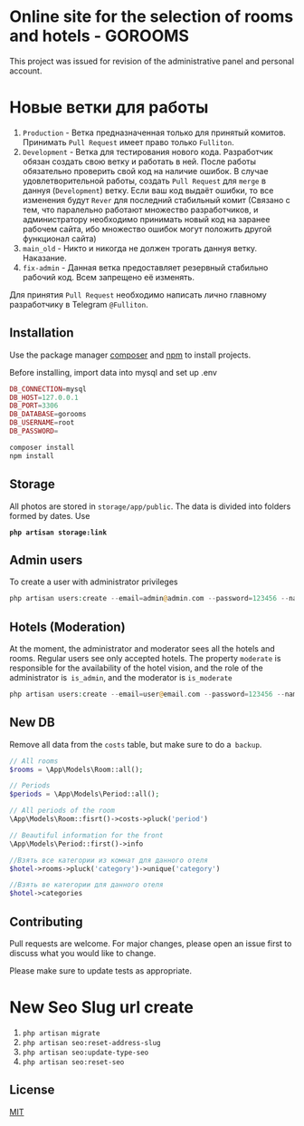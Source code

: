 # Online site for the selection of rooms and hotels - **GOROOMS**

This project was issued for revision of the administrative panel and personal account.

# Новые ветки для работы

1. `Production` - Ветка предназначенная только для принятый комитов. Принимать `Pull Request` имеет право
   только `Fulliton`.
2. `Development` - Ветка для тестирования нового кода. Разработчик обязан создать свою ветку и работать в ней. После
   работы обязательно проверить свой код на наличие ошибок. В случае удовлетворительной работы, создать `Pull Request`
   для `merge` в даннуя (`Development`) ветку. Если ваш код выдаёт ошибки, то все изменения будут `Rever` для последний
   стабильный комит
   (Связано с тем, что паралельно работают множество разработчиков, и администратору необходимо принимать новый код на
   заранее рабочем сайта, ибо множество ошибок могут положить другой функционал сайта)
3. `main_old` - Никто и никогда не должен трогать даннуя ветку. Наказание.
4. `fix-admin` - Данная ветка предоставляет резервный стабильно рабочий код. Всем запрещено её изменять.

Для принятия `Pull Request` необходимо написать лично главному разработчику в Telegram `@Fulliton`.

## Installation

Use the package manager [composer](https://getcomposer.org) and [npm](https://nodejs.org/en/) to install projects.

Before installing, import data into mysql and set up .env

```php
DB_CONNECTION=mysql
DB_HOST=127.0.0.1
DB_PORT=3306
DB_DATABASE=gorooms
DB_USERNAME=root
DB_PASSWORD=
```

```bash
composer install
npm install
```

## Storage

All photos are stored in `storage/app/public`. The data is divided into folders formed by dates. Use

**`php artisan storage:link`**

## Admin users

To create a user with administrator privileges

```php
php artisan users:create --email=admin@admin.com --password=123456 --name=Admin --is_admin=1
```

## Hotels (Moderation)

At the moment, the administrator and moderator sees all the hotels and rooms. Regular users see only accepted hotels.
The property `moderate` is responsible for the availability of the hotel vision, and the role of the administrator
is` is_admin`, and the moderator is `is_moderate`

```php
php artisan users:create --email=user@email.com --password=123456 --name=User --is_moderate=1
```

## New DB

Remove all data from the `costs` table, but make sure to do a` backup`.

```php
// All rooms
$rooms = \App\Models\Room::all();

// Periods
$periods = \App\Models\Period::all();

// All periods of the room
\App\Models\Room::fisrt()->costs->pluck('period')

// Beautiful information for the front
\App\Models\Period::first()->info

//Взять все категории из комнат для данного отеля
$hotel->rooms->pluck('category')->unique('category')

//Взять ве категории для данного отеля
$hotel->categories
```

## Contributing

Pull requests are welcome. For major changes, please open an issue first to discuss what you would like to change.

Please make sure to update tests as appropriate.

# New Seo Slug url create

1. `php artisan migrate`
2. `php artisan seo:reset-address-slug`
3. `php artisan seo:update-type-seo`
4. `php artisan seo:reset-seo`

## License

[MIT](https://choosealicense.com/licenses/mit/)